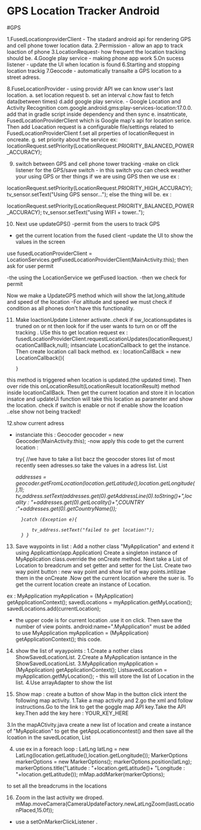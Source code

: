 # GPS Location Tracker Android

#GPS

1.FusedLocationproviderClient - The stadard android api for rendering GPS and cell phone tower location data.
2.Permission - allow an app to track loaction of phone
3.LocationRequest- how frequent the location tracking should be.
4.Google play service - making phone app work
5.On sucess listener - update the UI when location is found
6.Starting and stopping location trackig
7.Geocode - automatically transalte a GPS location to a street adress.


8.FuseLocationProvider -  using providr API we can know user's last location.
a. set location request
b. set an interval
c.how fast to fetch data(between times)
d.add google play service. - Google Location and Activity Recognition	com.google.android.gms:play-services-location:17.0.0. add that in gradle script inside dependency and then
sync
e. insatnticate, FusedLocationProviderClient which is Google map's api for location serice. Then add Loacation request is a configurable file/settings related to FusedLocationProviderClient
f.set all prperties of locationRequest in oncreate.
g. set priority about the service
ex: locationRequest.setPriority(LocationRequest.PRIORITY_BALANCED_POWER_ACCURACY);

9. switch between GPS and cell phone tower tracking
-make on click listener for the GPS/save switch - in this switch you can check weather your using GPS or ther things
if we are using GPS then we use ex :

locationRequest.setPriority(LocationRequest.PRIORITY_HIGH_ACCURACY);
                    tv_sensor.setText("Using GPS sensor...");
else the thing will be. ex :

locationRequest.setPriority(LocationRequest.PRIORITY_BALANCED_POWER_ACCURACY);
                    tv_sensor.setText("using WIFI + tower..");

10. Next use updateGPS()
-permit from the users to track GPS
- get the current location from the fused client
-update the UI to show the values in the screen

use fusedLocationProviderClient = LocationServices.getFusedLocationProviderClient(MainActivity.this); then ask for user permit

-the using the LocationService we getFused loaction.
-then we check for permit

Now we make a UpdateGPS method which will show  the lat,long,altitude and speed of the location
-For altitude and speed we must check if condition as all phones don't have this functionality.

11. Make loactionUpdate Listener activate..check if sw_locationsupdates is truned on or nt
then look for if the user wants to turn on or off the tracking . USe this to get location request
ex :  fusedLocationProviderClient.requestLocationUpdates(locationRequest,locationCallBack,null);
intsanciate LocationCallback to get the instance. Then create location call back method.
ex :  locationCallBack = new LocationCallback(){
            
        }
this method is triggered when location is updated.(the updated time). Then over ride this onLocationResult(LocationResult locationResult)  method inside
locationCallBack. Then get the current location and store it in location insatce and updateUi function will take this location as parameter and show the location.
check if switch is enable or not if enable show the lcoation ..else show not being tracked!

12.show current adress
- instanciate this : Geocoder geocoder = new Geocoder(MainActivity.this);
-now apply this code to get the current location :

  try{
            //we have to take a list bacz the geocoder stores list of most recently seen adresses.so take the values in a adress list.
            List<Address> addresses = geocoder.getFromLocation(location.getLatitude(),location.getLongitude(),1);
            tv_address.setText(addresses.get(0).getAddressLine(0).toString()+",locality : "+addresses.get(0).getLocality()+",COUNTRY :"+addresses.get(0).getCountryName());

        }catch (Exception e){

            tv_address.setText("failed to get location!");
        } }
        
        
13. Save waypoints in list : Add a nother class "MyApplication" and extend it using Applicattion(app.Application)
Create a singleton instance of MyApplication class.override the onCreate method. Next take a List of Location to breadcrum and set getter and setter
for the List.
Create two way point button : new way point and show list of way points.intilizae them in the onCreate
.Now get the current location where the suer is. To get the current location create an instance of Location.
 
ex :
MyApplication myApplication = (MyApplication) getApplicationContext();
               savedLocations = myApplication.getMyLocation();
               savedLocations.add(currentLocation);
- the upper code is for current location .use it on click. Then save the number of view points.
android:name=".MyApplication" must be added to use MyApplication myApplication = (MyApplication) getApplicationContext(); this code.

14. show the list of wyaypoints :
1.Create a nother class ShowSavedLocationList.
2.Create a MyApplication isntance in the ShowSavedLocationList.
3.MyApplication myApplication = (MyApplication) getApplicationContext();
        List<Location>savedLocation = myApplication.getMyLocation(); - this will store the list of Location in the list.
4.Use arrayAdapter to show the list

15. Show map : create a button of show Map in the button click intent the following map activity.
1.Take a map activity and
2.go the xml and follow instructions.Go to the link to get the goggle map API key.Take the API key.Then add the
key here : <string name="google_maps_key" templateMergeStrategy="preserve" translatable="false">YOUR_KEY_HERE</string>

3.In the mapACtivity.java create a new list of location and create a instance of "MyApplication" to get the getAppLocationcontest() and then save all the lcoation in the savedLocation, List

4. use ex in a foreach loop :
LatLng latLng = new LatLng(location.getLatitude(),location.getLongitude());
            MarkerOptions markerOptions = new MarkerOptions();
            markerOptions.position(latLng);
            markerOptions.title("Latitude : "+location.getLatitude()+ "Longitude : "+location.getLatitude());
            mMap.addMarker(markerOptions);

to set all the breadcrums in the locations

16. Zoom in the last activity we droped.
 mMap.moveCamera(CameraUpdateFactory.newLatLngZoom(lastLocationPlaced,15.0f));

- use a setOnMarkerClickListener .
    

